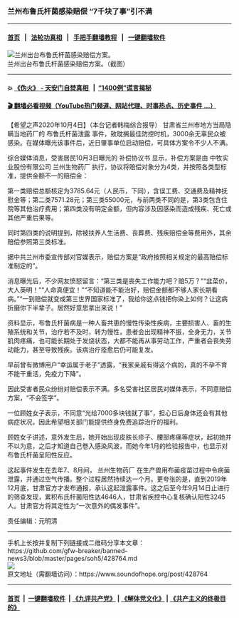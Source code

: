 ### 兰州布鲁氏杆菌感染赔偿 “7千块了事”引不满
------------------------

#### [首页](https://github.com/gfw-breaker/banned-news3/blob/master/README.md) &nbsp;&nbsp;|&nbsp;&nbsp; [法轮功真相](https://github.com/begood0513/basic/blob/master/README.md)  &nbsp;&nbsp;|&nbsp;&nbsp; [手把手翻墙教程](https://github.com/gfw-breaker/guides/wiki)  &nbsp;&nbsp;|&nbsp;&nbsp; [一键翻墙软件](https://github.com/gfw-breaker/nogfw/blob/master/README.md)  



<div><img alt="兰州出台布鲁氏杆菌感染赔偿方案。" src="https://img.soundofhope.org/2020-10/ejceotau8ae1mtq-1601853087043.jpg"/>
<br/><figcaption class="caption">
 兰州出台布鲁氏杆菌感染赔偿方案。（截图）
</figcaption></div><hr/>

#### 💥 [《伪火》 - 天安门自焚真相 ](http://158.247.195.190:10000/videos/blog/weihuo.html)&nbsp; |&nbsp; [“1400例”谎言揭秘  ](http://158.247.195.190:10000/videos/blog/jiexi1400.html)

#### [ 🎬  翻墙必看视频（YouTube热门频道、网站代理、时事热点、历史事件 ...）](https://github.com/gfw-breaker/links/blob/master/banned.md)

<div><div class="Content__Wrapper sc-1bvya0-0 grZQxZ">
 <p class="meta-top">
  <span class="meta">
   【希望之声2020年10月4日】（本台记者韩梅综合报导）
  </span>
  甘肃省兰州市地方当局隐瞒当地药厂的
  <ok href="/term/390511">
   布鲁氏杆菌泄露
  </ok>
  事件，致耽搁最佳防控时机，3000余无辜民众被感染。在媒体曝光该事件后，近日肇事单位启动赔偿，可具体方案令不少人不满。
 </p>
 <p>
  综合媒体消息，受害居民10月3日曝光的
  <ok href="/term/390517">
   补偿协议书
  </ok>
  显示，补偿方案是由
  <ok href="/term/390514">
   中牧实业股份有限公司
  </ok>
  <ok href="/term/211483">
   兰州生物药厂
  </ok>
  执行，协议将赔偿对象分为4类，并按照各类型标准，提供金额不一的赔偿金：
 </p>
 <div class="AD_Embed__Wrap-sc-1xslmin-0 igMuqX module desktop">
  <div>
  </div>
 </div>
 <p>
  第一类赔偿总额核定为3785.64元（人民币，下同），含误工费、交通费及精神抚慰金等；第二类7571.28元；第三类55000元，与前两类不同的是，第3类包含住院等其他治疗费用；第四类没有明定金额，但内容涉及因感染而造成残疾、死亡或其他严重后果等。
 </p>
 <p>
  同时第四类的说明提到，除被扶养人生活费、丧葬费、残疾赔偿金等费用外，其余赔偿参照第三类标准。
 </p>
 <p>
  据中共兰州市委宣传部对官媒表示，赔偿方案是“政府按照相关规定的最高赔偿标准制定的”。
 </p>
 <p>
  消息曝光后，不少网友愤怒留言：“第三类是丧失工作能力吧？赔5万？”“韭菜价，大人英明！”“人命真便宜！”“不知道能不能治好，赔偿金额都不够人家长期看病。”“一到赔偿就变成第三世界国家标准了，我给你这点钱把你染上如何？让这病折磨你下半辈子。居然好意思拿出来说！”
 </p>
 <p>
  资料显示，布鲁氏杆菌病是一种人畜共患的慢性传染性疾病，主要损害人、畜的生殖系统和关节，治疗若不及时，转为慢性，患者会出现精神不振，全身无力，关节肌肉疼痛，也可能长期处于发烧状态，大都不能再从事劳动工作，严重者会丧失劳动能力，甚至导致残疾。该病治疗痊愈后仍可能复发。
 </p>
 <p>
  早前曾有微博用户“幸运属于老子”透露，“我家亲戚有得这个病的，真的不孕不育不能干重活，免疫力下降”。
 </p>
 <p>
  因此受害者民众纷纷对赔偿表示不满。多名受害社区居民对媒体表示，不同意赔偿方案，“不会签字”。
 </p>
 <p>
  一位顾姓女子表示，不同意“光给7000多块钱就了事”，担心日后身体还会有其他病症状况，因此希望相关部门能提供终身免费追踪治疗的福利。
 </p>
 <p>
  顾姓女子讲述，意外发生后，她开始出现皮肤长疹子、腰部疼痛等症状，起初她并不以为意，之后才知道自己卷入感染风波，而她今年1月的检验报告中，也显示对布鲁氏杆菌呈阳性反应。
 </p>
 <p>
  这起事件发生在去年7、8月间，
  <ok href="/term/211483">
   兰州生物药厂
  </ok>
  在生产兽用布菌疫苗过程中令病菌泄露，并通过空气传播。整个过程居然持续达一个月。更夸张的是，直到2019年12月底，甘肃官方才发布通报，承认这起泄露事件。这之后至今年9月14日止进行的筛查发现，累积布氏杆菌阳性达4646人，甘肃省疾控中心复核确认阳性3245人。甘肃官方将其定性为“一次意外的偶发事件”。
 </p>
 <p class="meta-btm">
  责任编辑：元明清
 </p>
</div>
</div>
<hr/>
手机上长按并复制下列链接或二维码分享本文章：<br/>
https://github.com/gfw-breaker/banned-news3/blob/master/pages/soh5/428764.md <br/>
<a href='https://github.com/gfw-breaker/banned-news3/blob/master/pages/soh5/428764.md'><img src='https://github.com/gfw-breaker/banned-news3/blob/master/pages/soh5/428764.md.png'/></a> <br/>
原文地址（需翻墙访问）：https://www.soundofhope.org/post/428764


------------------------
#### [首页](https://github.com/gfw-breaker/banned-news3/blob/master/README.md) &nbsp;|&nbsp; [一键翻墙软件](https://github.com/gfw-breaker/nogfw/blob/master/README.md) &nbsp;| [《九评共产党》](https://github.com/gfw-breaker/9ping.md/blob/master/README.md#九评之一评共产党是什么) | [《解体党文化》](https://github.com/gfw-breaker/jtdwh.md/blob/master/README.md) | [《共产主义的终极目的》](https://github.com/gfw-breaker/gczydzjmd.md/blob/master/README.md)


<img src='http://gfw-breaker.win/banned-news3/pages/soh5/428764.md' width='0px' height='0px'/>